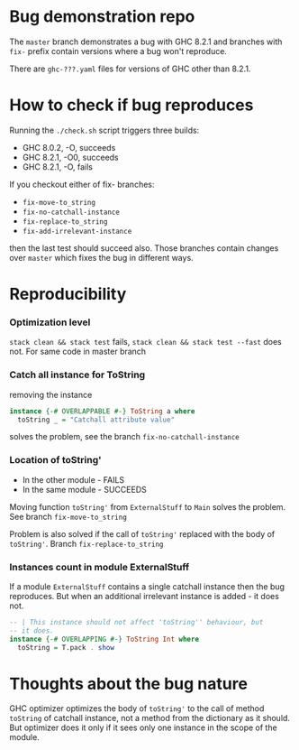# Bug demonstration repo

The `master` branch demonstrates a bug with GHC 8.2.1 and branches with `fix-`
prefix contain versions where a bug won't reproduce.

There are `ghc-???.yaml` files for versions of GHC other than 8.2.1.

# How to check if bug reproduces

Running the `./check.sh` script triggers three builds:
* GHC 8.0.2, -O, succeeds
* GHC 8.2.1, -O0, succeeds
* GHC 8.2.1, -O, fails

If you checkout either of fix- branches:

* `fix-move-to_string`
* `fix-no-catchall-instance`
* `fix-replace-to_string`
* `fix-add-irrelevant-instance`

then the last test should succeed also.
Those branches contain changes over `master` which fixes the bug in different
ways.

# Reproducibility

### Optimization level

`stack clean && stack test` fails, `stack clean && stack test --fast`
does not. For same code in master branch

### Catch all instance for ToString

removing the instance

```haskell
instance {-# OVERLAPPABLE #-} ToString a where
  toString _ = "Catchall attribute value"
```

solves the problem, see the branch `fix-no-catchall-instance`

### Location of toString'

* In the other module - FAILS
* In the same module - SUCCEEDS

Moving function `toString'` from `ExternalStuff` to `Main`
solves the problem. See branch `fix-move-to_string`

Problem is also solved if the call of `toString'` replaced with the body
of `toString'`. Branch `fix-replace-to_string`

### Instances count in module ExternalStuff

If a module `ExternalStuff` contains a single catchall instance then the bug
reproduces. But when an additional irrelevant instance is added - it does not.

``` haskell
-- | This instance should not affect 'toString'' behaviour, but
-- it does.
instance {-# OVERLAPPING #-} ToString Int where
  toString = T.pack . show
```

# Thoughts about the bug nature

GHC optimizer optimizes the body of `toString'` to the call of
method `toString` of catchall instance, not a method from the dictionary
as it should. But optimizer does it only if it sees only one instance
in the scope of the module.

